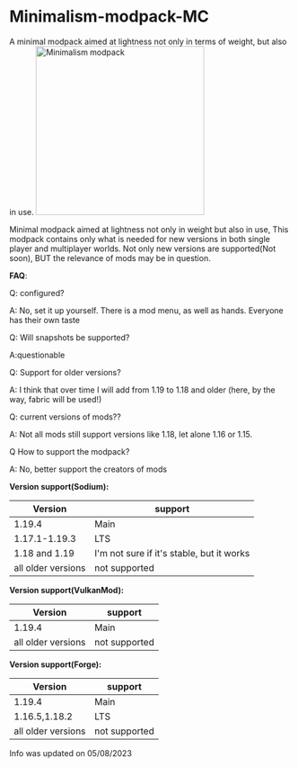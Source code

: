 # Minimalism-modpack-MC
A minimal modpack aimed at lightness not only in terms of weight, but also in use.
<img alt="Minimalism modpack" src="https://cdn-raw.modrinth.com/data/jQYGf7el/images/dbfd9ec3410e66eb5d870189ea068abf69150ef7.png" width=300>

Minimal modpack aimed at lightness not only in weight but also in use,
This modpack contains only what is needed for new versions in both single player and multiplayer worlds. Not only new versions are supported(Not soon), BUT the relevance of mods may be in question.

**FAQ**:

Q: configured?

A: No, set it up yourself. There is a mod menu, as well as hands. Everyone has their own taste

Q: Will snapshots be supported?

A:questionable

Q: Support for older versions?

A: I think that over time I will add from 1.19 to 1.18 and older (here, by the way, fabric will be used!)

Q: current versions of mods??

A: Not all mods still support versions like 1.18, let alone 1.16 or 1.15.

Q How to support the modpack?

A: No, better support the creators of mods

**Version support(Sodium):**

| Version  | support |
| ------------- | ------------- |
| 1.19.4              |      Main          |
| 1.17.1-1.19.3  | LTS  |
| 1.18 and 1.19  | I'm not sure if it's stable, but it works  |
|all older versions|not supported|

**Version support(VulkanMod):**

| Version  | support |
| ------------- | ------------- |
| 1.19.4              |      Main          |
|all older versions| not supported  |

**Version support(Forge):**

| Version  | support |
| ------------- | ------------- |
| 1.19.4              |      Main          |
| 1.16.5,1.18.2| LTS  |
|all older versions| not supported  |

Info was updated on 05/08/2023
